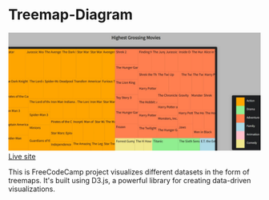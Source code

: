 # Treemap-Diagram
![Screenshot](treemap.jpg)
[Live site](https://aneal07.github.io/Treemap-Diagram/)

This is FreeCodeCamp project visualizes different datasets in the form of treemaps. It's built using D3.js, a powerful library for creating data-driven visualizations.
